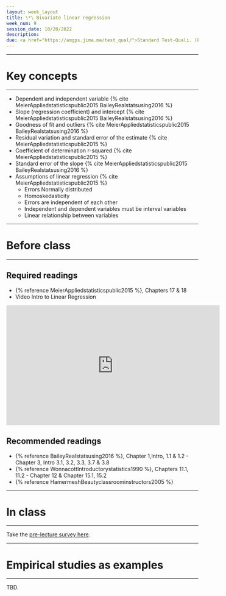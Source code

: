 ```yaml
---
layout: week_layout
title: \*\ Bivariate linear regression
week_num: 9
session_date: 10/20/2022
description:
due: <a href="https://amgps.jima.me/test_qual/">Standard Test-Quali. (Plan draft)</a>; <a href="https://amgps.jima.me/assignments/#4-replication-project">Replication plan (final)</a>
---
```


<!-- 
due: <a href="https://amgps.jima.me/assignments/#4-replication-project">Replication plan presentation (5 pts)</a>
 -->

---
# Key concepts
---

- Dependent and independent variable {% cite MeierAppliedstatisticspublic2015 BaileyRealstatsusing2016 %}
- Slope (regression coefficient) and intercept {% cite MeierAppliedstatisticspublic2015 BaileyRealstatsusing2016 %}
- Goodness of fit and outliers {% cite MeierAppliedstatisticspublic2015 BaileyRealstatsusing2016 %}
- Residual variation and standard error of the estimate {% cite MeierAppliedstatisticspublic2015 %}
- Coefficient of determination r-squared {% cite MeierAppliedstatisticspublic2015 %}
- Standard error of the slope {% cite MeierAppliedstatisticspublic2015 BaileyRealstatsusing2016 %}
- Assumptions of linear regression {% cite MeierAppliedstatisticspublic2015 %}
   - Errors Normally distributed
   - Homoskedasticity
   - Errors are independent of each other
   - Independent and dependent variables must be interval variables
   - Linear relationship between variables

---
# Before class
---

## Required readings

- {% reference MeierAppliedstatisticspublic2015 %}, Chapters 17 & 18
- Video Intro to Linear Regression

<iframe width="560" height="315" src="https://www.youtube.com/embed/LTqFq9wtcdI" title="YouTube video player" frameborder="0" allow="accelerometer; autoplay; clipboard-write; encrypted-media; gyroscope; picture-in-picture" allowfullscreen></iframe>

## Recommended readings

- {% reference BaileyRealstatsusing2016 %}, Chapter 1,Intro, 1.1 & 1.2 - Chapter 3, Intro 3.1, 3.2, 3.3, 3.7 & 3.8
- {% reference WonnacottIntroductorystatistics1990 %}, Chapters 11.1, 11.2 - Chapter 12 & Chapter 15.1, 15.2 
- {% reference HamermeshBeautyclassroominstructors2005 %} 

---
# In class
---
Take the [pre-lecture survey here](https://PollEv.com/surveys/wLuFuAe6Ay5gAF1DYQwGq/respond).

---
# Empirical studies as examples
---

TBD.